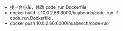 - 找一台小车，修改 code_run.Dockerfile
- docker build -t 10.0.2.66:6000/huabench/code-run -f code_run.Dockerfile .
- docker push 10.0.2.66:6000/huabench/code-run
